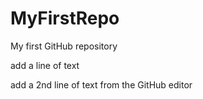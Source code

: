 # MyFirstRepo
My first GitHub repository

add a line of text

add a 2nd line of text from the GitHub editor
